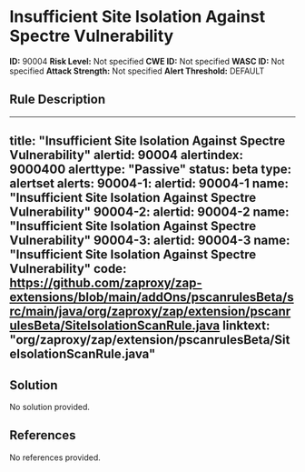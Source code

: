 
# Insufficient Site Isolation Against Spectre Vulnerability

**ID:** 90004
**Risk Level:** Not specified
**CWE ID:** Not specified
**WASC ID:** Not specified
**Attack Strength:** Not specified
**Alert Threshold:** DEFAULT

## Rule Description
---
title: "Insufficient Site Isolation Against Spectre Vulnerability"
alertid: 90004
alertindex: 9000400
alerttype: "Passive"
status: beta
type: alertset
alerts:
   90004-1:
      alertid: 90004-1
      name: "Insufficient Site Isolation Against Spectre Vulnerability"
   90004-2:
      alertid: 90004-2
      name: "Insufficient Site Isolation Against Spectre Vulnerability"
   90004-3:
      alertid: 90004-3
      name: "Insufficient Site Isolation Against Spectre Vulnerability"
code: https://github.com/zaproxy/zap-extensions/blob/main/addOns/pscanrulesBeta/src/main/java/org/zaproxy/zap/extension/pscanrulesBeta/SiteIsolationScanRule.java
linktext: "org/zaproxy/zap/extension/pscanrulesBeta/SiteIsolationScanRule.java"
---


## Solution
No solution provided.

## References
No references provided.
